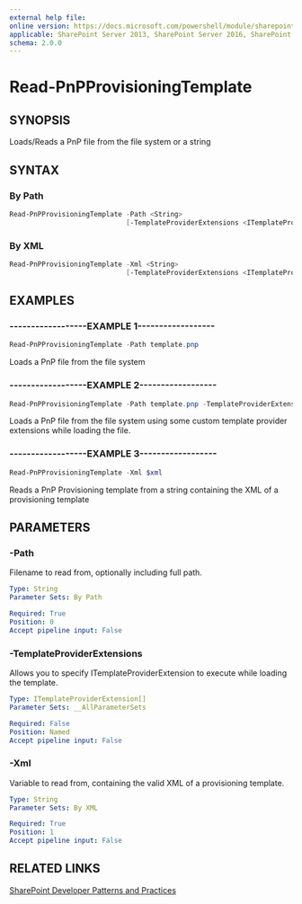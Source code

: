 ```yaml
---
external help file:
online version: https://docs.microsoft.com/powershell/module/sharepoint-pnp/read-pnpprovisioningtemplate
applicable: SharePoint Server 2013, SharePoint Server 2016, SharePoint Server 2019, SharePoint Online
schema: 2.0.0
---
```


# Read-PnPProvisioningTemplate

## SYNOPSIS
Loads/Reads a PnP file from the file system or a string

## SYNTAX 

### By Path
```powershell
Read-PnPProvisioningTemplate -Path <String>
                             [-TemplateProviderExtensions <ITemplateProviderExtension[]>]
```

### By XML
```powershell
Read-PnPProvisioningTemplate -Xml <String>
                             [-TemplateProviderExtensions <ITemplateProviderExtension[]>]
```

## EXAMPLES

### ------------------EXAMPLE 1------------------
```powershell
Read-PnPProvisioningTemplate -Path template.pnp
```

Loads a PnP file from the file system

### ------------------EXAMPLE 2------------------
```powershell
Read-PnPProvisioningTemplate -Path template.pnp -TemplateProviderExtensions $extensions
```

Loads a PnP file from the file system using some custom template provider extensions while loading the file.

### ------------------EXAMPLE 3------------------
```powershell
Read-PnPProvisioningTemplate -Xml $xml
```

Reads a PnP Provisioning template from a string containing the XML of a provisioning template

## PARAMETERS

### -Path
Filename to read from, optionally including full path.

```yaml
Type: String
Parameter Sets: By Path

Required: True
Position: 0
Accept pipeline input: False
```

### -TemplateProviderExtensions
Allows you to specify ITemplateProviderExtension to execute while loading the template.

```yaml
Type: ITemplateProviderExtension[]
Parameter Sets: __AllParameterSets

Required: False
Position: Named
Accept pipeline input: False
```

### -Xml
Variable to read from, containing the valid XML of a provisioning template.

```yaml
Type: String
Parameter Sets: By XML

Required: True
Position: 1
Accept pipeline input: False
```

## RELATED LINKS

[SharePoint Developer Patterns and Practices](https://aka.ms/sppnp)